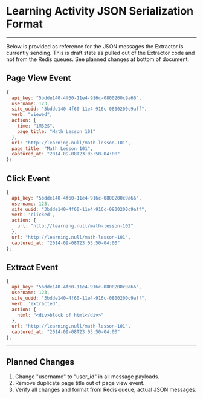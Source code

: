 # Learning Activity JSON Serialization Format
-------------------------------------------

Below is provided as reference for the JSON messages the Extractor is currently sending.  This is draft state as pulled out of the Extractor code and not from the Redis queues.  See planned changes at bottom of document.

## Page View Event

```javascript
{
  api_key: "5bdde140-4f60-11e4-916c-0800200c9a66",
  username: 123,
  site_uuid: "3bdde140-4f60-11e4-916c-0800200c9aff",
  verb: "viewed",
  action: {
    time: "1M32S",
    page_title: "Math Lesson 101"
  },
  url: "http://learning.null/math-lesson-101",
  page_title: "Math Lesson 101",
  captured_at: "2014-09-08T23:05:50-04:00"
};
```

## Click Event

```javascript
{
  api_key: "5bdde140-4f60-11e4-916c-0800200c9a66",
  username: 123,
  site_uuid: "3bdde140-4f60-11e4-916c-0800200c9aff",
  verb: 'clicked',
  action: {
    url: "http://learning.null/math-lesson-102"
  },
  url: "http://learning.null/math-lesson-101",
  captured_at: "2014-09-08T23:05:50-04:00"
};
```

## Extract Event

```javascript
{
  api_key: "5bdde140-4f60-11e4-916c-0800200c9a66",
  username: 123,
  site_uuid: "3bdde140-4f60-11e4-916c-0800200c9aff",
  verb: 'extracted',
  action: {
    html: "<div>block of html</div>"
  },
  url: "http://learning.null/math-lesson-101",
  captured_at: "2014-09-08T23:05:50-04:00"
};
```

--------------

## Planned Changes

1.  Change "username" to "user_id" in all message payloads.
2.  Remove duplicate page title out of page view event.
3.  Verify all changes and format from Redis queue, actual JSON messages.
